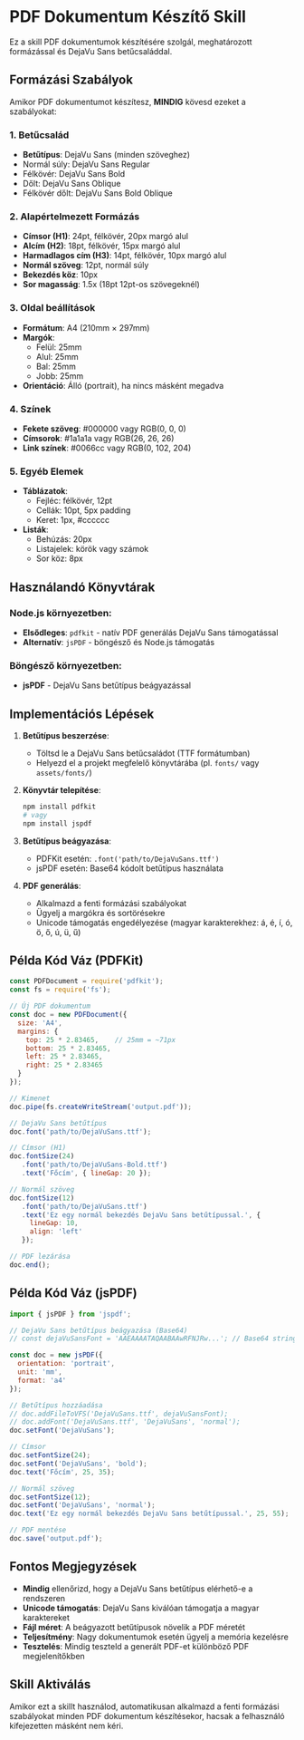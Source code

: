 # PDF Dokumentum Készítő Skill

Ez a skill PDF dokumentumok készítésére szolgál, meghatározott formázással és DejaVu Sans betűcsaláddal.

## Formázási Szabályok

Amikor PDF dokumentumot készítesz, **MINDIG** kövesd ezeket a szabályokat:

### 1. Betűcsalád
- **Betűtípus**: DejaVu Sans (minden szöveghez)
- Normál súly: DejaVu Sans Regular
- Félkövér: DejaVu Sans Bold
- Dőlt: DejaVu Sans Oblique
- Félkövér dőlt: DejaVu Sans Bold Oblique

### 2. Alapértelmezett Formázás
- **Címsor (H1)**: 24pt, félkövér, 20px margó alul
- **Alcím (H2)**: 18pt, félkövér, 15px margó alul
- **Harmadlagos cím (H3)**: 14pt, félkövér, 10px margó alul
- **Normál szöveg**: 12pt, normál súly
- **Bekezdés köz**: 10px
- **Sor magasság**: 1.5x (18pt 12pt-os szövegeknél)

### 3. Oldal beállítások
- **Formátum**: A4 (210mm × 297mm)
- **Margók**:
  - Felül: 25mm
  - Alul: 25mm
  - Bal: 25mm
  - Jobb: 25mm
- **Orientáció**: Álló (portrait), ha nincs másként megadva

### 4. Színek
- **Fekete szöveg**: #000000 vagy RGB(0, 0, 0)
- **Címsorok**: #1a1a1a vagy RGB(26, 26, 26)
- **Link színek**: #0066cc vagy RGB(0, 102, 204)

### 5. Egyéb Elemek
- **Táblázatok**:
  - Fejléc: félkövér, 12pt
  - Cellák: 10pt, 5px padding
  - Keret: 1px, #cccccc
- **Listák**:
  - Behúzás: 20px
  - Listajelek: körök vagy számok
  - Sor köz: 8px

## Használandó Könyvtárak

### Node.js környezetben:
- **Elsődleges**: `pdfkit` - natív PDF generálás DejaVu Sans támogatással
- **Alternatív**: `jsPDF` - böngésző és Node.js támogatás

### Böngésző környezetben:
- **jsPDF** - DejaVu Sans betűtípus beágyazással

## Implementációs Lépések

1. **Betűtípus beszerzése**:
   - Töltsd le a DejaVu Sans betűcsaládot (TTF formátumban)
   - Helyezd el a projekt megfelelő könyvtárába (pl. `fonts/` vagy `assets/fonts/`)

2. **Könyvtár telepítése**:
   ```bash
   npm install pdfkit
   # vagy
   npm install jspdf
   ```

3. **Betűtípus beágyazása**:
   - PDFKit esetén: `.font('path/to/DejaVuSans.ttf')`
   - jsPDF esetén: Base64 kódolt betűtípus használata

4. **PDF generálás**:
   - Alkalmazd a fenti formázási szabályokat
   - Ügyelj a margókra és sortörésekre
   - Unicode támogatás engedélyezése (magyar karakterekhez: á, é, í, ó, ö, ő, ú, ü, ű)

## Példa Kód Váz (PDFKit)

```javascript
const PDFDocument = require('pdfkit');
const fs = require('fs');

// Új PDF dokumentum
const doc = new PDFDocument({
  size: 'A4',
  margins: {
    top: 25 * 2.83465,    // 25mm = ~71px
    bottom: 25 * 2.83465,
    left: 25 * 2.83465,
    right: 25 * 2.83465
  }
});

// Kimenet
doc.pipe(fs.createWriteStream('output.pdf'));

// DejaVu Sans betűtípus
doc.font('path/to/DejaVuSans.ttf');

// Címsor (H1)
doc.fontSize(24)
   .font('path/to/DejaVuSans-Bold.ttf')
   .text('Főcím', { lineGap: 20 });

// Normál szöveg
doc.fontSize(12)
   .font('path/to/DejaVuSans.ttf')
   .text('Ez egy normál bekezdés DejaVu Sans betűtípussal.', {
     lineGap: 10,
     align: 'left'
   });

// PDF lezárása
doc.end();
```

## Példa Kód Váz (jsPDF)

```javascript
import { jsPDF } from 'jspdf';

// DejaVu Sans betűtípus beágyazása (Base64)
// const dejaVuSansFont = 'AAEAAAATAQAABAAwRFNJRw...'; // Base64 string

const doc = new jsPDF({
  orientation: 'portrait',
  unit: 'mm',
  format: 'a4'
});

// Betűtípus hozzáadása
// doc.addFileToVFS('DejaVuSans.ttf', dejaVuSansFont);
// doc.addFont('DejaVuSans.ttf', 'DejaVuSans', 'normal');
doc.setFont('DejaVuSans');

// Címsor
doc.setFontSize(24);
doc.setFont('DejaVuSans', 'bold');
doc.text('Főcím', 25, 35);

// Normál szöveg
doc.setFontSize(12);
doc.setFont('DejaVuSans', 'normal');
doc.text('Ez egy normál bekezdés DejaVu Sans betűtípussal.', 25, 55);

// PDF mentése
doc.save('output.pdf');
```

## Fontos Megjegyzések

- **Mindig** ellenőrizd, hogy a DejaVu Sans betűtípus elérhető-e a rendszeren
- **Unicode támogatás**: DejaVu Sans kiválóan támogatja a magyar karaktereket
- **Fájl méret**: A beágyazott betűtípusok növelik a PDF méretét
- **Teljesítmény**: Nagy dokumentumok esetén ügyelj a memória kezelésre
- **Tesztelés**: Mindig teszteld a generált PDF-et különböző PDF megjelenítőkben

## Skill Aktiválás

Amikor ezt a skillt használod, automatikusan alkalmazd a fenti formázási szabályokat minden PDF dokumentum készítésekor, hacsak a felhasználó kifejezetten másként nem kéri.
